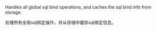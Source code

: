 Handles all global sql bind operations, and caches the sql bind info from storage.

处理所有全局sql绑定操作，并从存储中缓存sql绑定信息。
